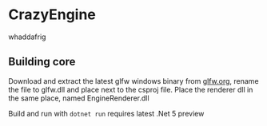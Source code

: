 # CrazyEngine
whaddafrig

## Building core
Download and extract the latest glfw windows binary from [glfw.org](https://www.glfw.org/), rename the file to glfw.dll and place next to the csproj file. Place the renderer dll in the same place, named EngineRenderer.dll

Build and run with `dotnet run` requires latest .Net 5 preview
